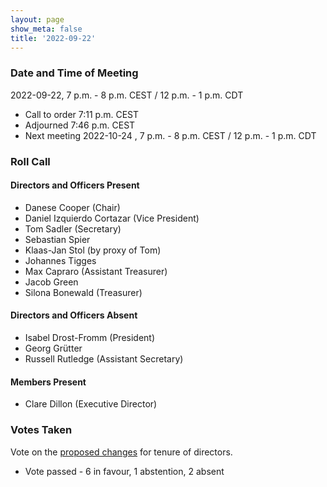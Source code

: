 ```yaml
---
layout: page
show_meta: false
title: '2022-09-22'
---
```


### Date and Time of Meeting

2022-09-22, 7 p.m. - 8 p.m. CEST / 12 p.m. - 1 p.m. CDT

* Call to order 7:11 p.m. CEST
* Adjourned 7:46 p.m. CEST
* Next meeting 2022-10-24 , 7 p.m. - 8 p.m. CEST / 12 p.m. - 1 p.m. CDT

### Roll Call

#### Directors and Officers Present

- Danese Cooper (Chair)
- Daniel Izquierdo Cortazar (Vice President)
- Tom Sadler (Secretary)
- Sebastian Spier
- Klaas-Jan Stol (by proxy of Tom)
- Johannes Tigges
- Max Capraro (Assistant Treasurer)
- Jacob Green
- Silona Bonewald (Treasurer)

#### Directors and Officers Absent

- Isabel Drost-Fromm (President)
- Georg Grütter
- Russell Rutledge (Assistant Secretary)

#### Members Present

- Clare Dillon (Executive Director)

### Votes Taken

Vote on the [proposed changes](https://docs.google.com/document/d/109XWFL_MypH9V2gMd8my0YFzxOQkwJTF/edit) for tenure of directors.
- Vote passed - 6 in favour, 1 abstention, 2 absent